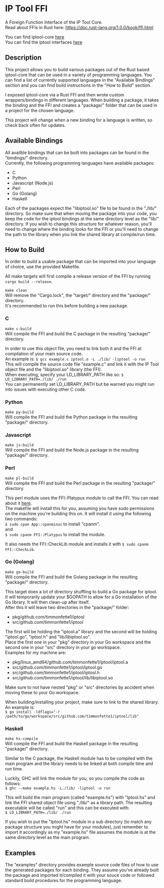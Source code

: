 IP Tool FFI
===============

A Foreign Function Interface of the IP Tool Core.<br />
Read about FFIs in Rust here: https://doc.rust-lang.org/1.0.0/book/ffi.html

You can find iptool-core [here](https://github.com/timmonfette1/iptool-core)<br />
You can find the iptool interfaces [here](https://github.com/timmonfette1/iptool)

Description
--------------
This project allows you to build various packages out of the Rust based iptool-core that
can be used in a variety of programming languages.  You can find a list of currently supported
languages in the "Available Bindings" section and you can find build instructions in the
"How to Build" section.<br />

I exposed iptool-core via a Rust FFI and then wrote custom wrappers/bindings in different
languages. When building a package, it takes the binding and the FFI and creates a "package/"
folder that can be used in a project for the chosen language.<br />

This project will change when a new binding for a language is written, so check back often
for updates.

Available Bindings
--------------
All availble bindings that can be built into packages can be found in the "bindings/" directory.<br />
Currently, the following programming languages have available packages:

  - C
  - Python
  - Javascript (Node.js)
  - Perl
  - Go (Golang)
  - Haskell

Each of the packages expect the "libiptool.so" file to be found in the "./lib/" directory. So make sure
that when moving the package into your code, you keep the code for the iptool bindings at the same
directory level as the "lib/" directory. If you wish to change this structure for whatever reason, you'll
need to change where the binding looks for the FFI or you'll need to change the path to the library when
you link the shared library at compile/run time.

How to Build
-------------
In order to build a usable package that can be imported into your language of choice, use the
provided Makefile.<br />

All make targets will first compile a release version of the FFI by running `cargo build --release`.<br />

`make clean`<br />
Will remove the "Cargo.lock", the "target/" directory and the "package/" directory.<br />
It's recommended to run this before building a new package.

### C
`make c-build`<br />
Will compile the FFI and build the C package in the resulting "package/" directory.<br />

In order to use this object file, you need to link both it and the FFI at compilation of your main source code.<br />
An example is: `$ gcc example.c iptool.o -L ./lib/ -liptool -o run`<br />
This will compile the source code file "example.c" and link it with the IP Tool object file and the "libiptool.so" library (the FFI).<br />
When executing, specify your LD_LIBRARY_PATH like so: `$ LD_LIBRARY_PATH=./lib/ ./run`<br />
You can permanently set LD_LIBRARY_PATH but be warned you might run into issues with executing other C code.

### Python
`make py-build`<br />
Will compile the FFI and build the Python package in the resulting "package/" directory.

### Javascript
`make js-build`<br />
Will compile the FFI and build the Node.js package in the resulting "package/" directory.

### Perl
`make pl-build`<br />
Will compile the FFI and build the Perl package in the resulting "package/" directory.<br />

This perl module uses the FFI::Platypus module to call the FFI. You can read about it [here](https://metacpan.org/pod/FFI::Platypus).<br />
The makefile will install this for you, assuming you have sudo permissions on the machine you're building this on.
It will install it using the following two commands:<br />
`$ sudo cpan App::cpanminus` to install "cpanm".<br />
and<br/>
`$ sudo cpanm FFI::Platypus` to install the module.<br />

It also needs the FFI::CheckLib module and installs it with `$ sudo cpanm FFI::CheckLib`.

### Go (Golang)
`make go-build`<br />
Will compile the FFI and build the Golang package in the resulting "package/" directory.<br />

This target does a lot of directory shuffling to build a Go package for iptool. It will temporarily update your $GOPATH to allow for a Go
installation of the Go library. It will then clean-up after itself.<br />
After this it will leave two directories in the "package/" folder:

  - pkg/github.com/timmonfette1/iptool
  - src/github.com/timmonfette1/iptool

The first will be holding the "iptool.a" library and the second will be holding "iptool.go", "iptool.h" and "lib/libiptool.so".<br />
Place the first one in your "pkg" directory in your Go workspace and the second one in your "src" directory in your go workspace.<br />
Examples for my machine are:

  - pkg/linux_amd64/github.com/timmonfette1/iptool/iptool.a
  - src/github.com/timmonfette1/iptool/iptool.go
  - src/github.com/timmonfette1/iptool/iptool.h
  - src/github.com/timmonfette1/iptool/lib/libiptool.so

Make sure to not have nested "pkg" or "src" directories by accident when moving these to your Go workspace.<br />

When building/installing your project, make sure to link to the shared library. An example is:<br />
`$ go install -ldflags="-r /path/to/go/workspace/src/github.com/timmonfette1/iptool/lib"`

### Haskell
`make hs-compile`<br />
Will compile the FFI and build the Haskell package in the resulting "package/" directory.<br />

Similar to the C package, the Haskell module has to be compiled with the main program and the library needs to be linked
at both compile time and run time.<br />

Luckily, GHC will link the module for you, so you compile the code as follows:<br />
`$ ghc --make example.hs -L./lib/ -liptool -o run`<br/>

This will build the main program (called "example.hs") with "Iptool.hs" and link the FFI shared object file using "./lib/" as a library path.
The resulting executable will be called "run" and this can be executed with:<br />
`$ LD_LIBRARY_PATH=./lib/ ./run`<br />

If you wish to put the "Iptool.hs" module in a sub directory (to match any package structure you might have for your modules), just remember to import
it accordingly as my "example.hs" file assumes the module is at the same directory level as the main program.

Examples
-------------
The "examples" directory provides example source code files of how to use the generated packages for each
binding. They assume you've already built the package and imported it/compiled it with your souce code
or followed standard build procedures for the programming language.
